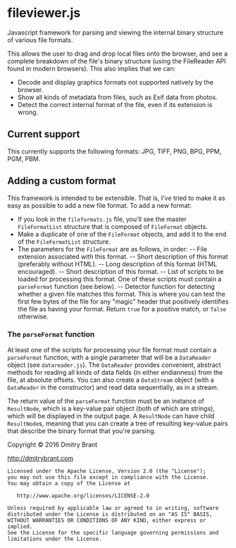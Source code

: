 # fileviewer.js
Javascript framework for parsing and viewing the internal binary structure of various file formats.

This allows the user to drag and drop local files onto the browser, and see a complete breakdown of the file's binary structure (using the FileReader API found in modern browsers). This also implies that we can:
- Decode and display graphics formats not supported natively by the browser.
- Show all kinds of metadata from files, such as Exif data from photos.
- Detect the correct internal format of the file, even if its extension is wrong.

## Current support

This currently supports the following formats: JPG, TIFF, PNG, BPG, PPM, PGM, PBM.

## Adding a custom format

This framework is intended to be extensible. That is, I've tried to make it as easy as possible to add a new file format. To add a new format:
- If you look in the `fileformats.js` file, you'll see the master `FileFormatList` structure that is composed of `FileFormat` objects.
- Make a duplicate of one of the `FileFormat` objects, and add it to the end of the `FileFormatList` structure.
- The parameters for the `FileFormat` are as follows, in order:
-- File extension associated with this format.
-- Short description of this format (preferably without HTML).
-- Long description of this format (HTML encouraged).
-- Short description of this format.
-- List of scripts to be loaded for processing this format. One of these scripts must contain a `parseFormat` function (see below).
-- Detector function for detecting whether a given file matches this format. This is where you can test the first few bytes of the file for any "magic" header that positively identifies the file as having your format. Return `true` for a positive match, or `false` otherwise.

### The `parseFormat` function

At least one of the scripts for processing your file format must contain a `parseFormat` function, with a single parameter that will be a `DataReader` object (see `datareader.js`).
The `DataReader` provides convenient, abstract methods for reading all kinds of data fields (in either endianness) from the file, at absolute offsets. You can also create a `DataStream` object (with a `DataReader` in the constructor) and read data sequentially, as in a stream.

The return value of the `parseFormat` function must be an instance of `ResultNode`, which is a key-value pair object (both of which are strings), which will be displayed in the output page. A `ResultNode` can have child `ResultNode`s, meaning that you can create a tree of resulting key-value pairs that describe the binary format that you're parsing.


Copyright &copy; 2016 Dmitry Brant

http://dmitrybrant.com

    Licensed under the Apache License, Version 2.0 (the "License");
    you may not use this file except in compliance with the License.
    You may obtain a copy of the License at

       http://www.apache.org/licenses/LICENSE-2.0

    Unless required by applicable law or agreed to in writing, software
    distributed under the License is distributed on an "AS IS" BASIS,
    WITHOUT WARRANTIES OR CONDITIONS OF ANY KIND, either express or implied.
    See the License for the specific language governing permissions and
    limitations under the License.
